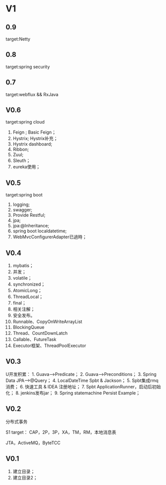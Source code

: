 # V1

## 0.9

target:Netty

## 0.8

target:spring security

## 0.7

target:webflux && RxJava

## V0.6

target:spring cloud

1. Feign ; Basic Feign；
2. Hystrix; Hystrix补充；
3. Hystrix dashboard;
4. Ribbon;
5. Zuul;
6. Sleuth；
7. eureka使用；

## V0.5

target:spring boot

1. logging;
2. swagger;
3. Provide Restful;
4. jpa;
5. jpa:@Inheritance;
6. spring boot localdatetime;
7. WebMvcConfigurerAdapter已過時；

## V0.4

1. mybatis；
2. 并发；
3. volatile；
4. synchronized；
5. AtomicLong；
6. ThreadLocal；
7. final；
8. 相关注解；
9. 安全发布。
10. Runnable、CopyOnWriteArrayList
11. BlockingQueue
12. Thread、CountDownLatch
13. Callable、FutureTask
14. Executor框架、ThreadPoolExecutor

## V0.3

U开发积累： 1. Guava--&gt;Predicate； 2. Guava--&gt;Preconditions； 3. Spring Data JPA--&gt;@Query； 4. LocalDateTime Spbt & Jackson； 5. Spbt集成rmq消费； 6. 快速工具 & IDEA 注册地址； 7. Spbt ApplicationRunner，启动后初始化； 8. jenkins发布jar； 9. Spring statemachine Persist Example；

## V0.2

分布式事务

S1 target： CAP，2P，3P，XA，TM，RM，本地消息表

JTA，ActiveMQ，ByteTCC

## V0.1

1. 建立目录；
2. 建立目录2；

